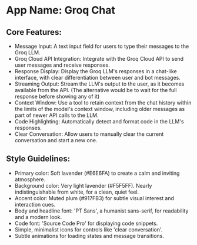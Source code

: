 # **App Name**: Groq Chat

## Core Features:

- Message Input: A text input field for users to type their messages to the Groq LLM.
- Groq Cloud API Integration: Integrate with the Groq Cloud API to send user messages and receive responses.
- Response Display: Display the Groq LLM's responses in a chat-like interface, with clear differentiation between user and bot messages.
- Streaming Output: Stream the LLM's output to the user, as it becomes available from the API. (The alternative would be to wait for the full response before showing any of it)
- Context Window: Use a tool to retain context from the chat history within the limits of the model's context window, including older messages as part of newer API calls to the LLM.
- Code Highlighting: Automatically detect and format code in the LLM's responses.
- Clear Conversation: Allow users to manually clear the current conversation and start a new one.

## Style Guidelines:

- Primary color: Soft lavender (#E6E6FA) to create a calm and inviting atmosphere.
- Background color: Very light lavender (#F5F5FF). Nearly indistinguishable from white, for a clean, quiet feel.
- Accent color: Muted plum (#917FB3) for subtle visual interest and interaction cues.
- Body and headline font: 'PT Sans', a humanist sans-serif, for readability and a modern look.
- Code font: 'Source Code Pro' for displaying code snippets.
- Simple, minimalist icons for controls like 'clear conversation'.
- Subtle animations for loading states and message transitions.